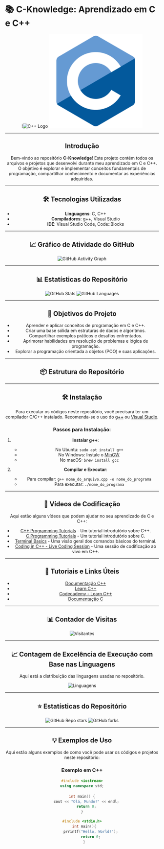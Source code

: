 # 📚 C-Knowledge: Aprendizado em C e C++

<div align="center">
!<img src="https://raw.githubusercontent.com/isocpp/logos/master/cpp_logo.png" alt="C++ Logo" width="306" />
<img src="https://raw.githubusercontent.com/devicons/devicon/ca28c779441053191ff11710fe24a9e6c23690d6/icons/c/c-original.svg" alt="C Logo" width="306" />

---

## Introdução

Bem-vindo ao repositório **C-Knowledge**! Este projeto contém todos os arquivos e projetos que desenvolvi durante meu aprendizado em C e C++. O objetivo é explorar e implementar conceitos fundamentais de programação, compartilhar conhecimento e documentar as experiências adquiridas.

---

## 🛠️ Tecnologias Utilizadas

- **Linguagens**: C, C++
- **Compiladores**: g++, Visual Studio
- **IDE**: Visual Studio Code, Code::Blocks

---

## 📈 Gráfico de Atividade do GitHub

<img src="https://github-readme-activity-graph.vercel.app/graph?username=Giovani-Simple-Dev&bg_color=000000&color=ffffff&line=ffffff&point=ffffff&area=true&area_color=00ff00" alt="GitHub Activity Graph" />

---

## 📊 Estatísticas do Repositório

![GitHub Stats](https://github-readme-stats.vercel.app/api?username=Giovani-Simple-Dev&show_icons=true&theme=radical)
![GitHub Languages](https://github-readme-stats.vercel.app/api/top-langs/?username=Giovani-Simple-Dev&layout=compact&theme=radical)

---

## 🎯 Objetivos do Projeto

- Aprender e aplicar conceitos de programação em C e C++.
- Criar uma base sólida em estruturas de dados e algoritmos.
- Compartilhar exemplos práticos e desafios enfrentados.
- Aprimorar habilidades em resolução de problemas e lógica de programação.
- Explorar a programação orientada a objetos (POO) e suas aplicações.

---

## 📦 Estrutura do Repositório


---

## 🛠️ Instalação

Para executar os códigos neste repositório, você precisará ter um compilador C/C++ instalado. Recomenda-se o uso do [g++](https://gcc.gnu.org/) ou [Visual Studio](https://visualstudio.microsoft.com/).

### Passos para Instalação:

1. **Instalar g++**:
   - No Ubuntu: `sudo apt install g++`
   - No Windows: Instale o [MinGW](http://www.mingw.org/).
   - No macOS: `brew install gcc`

2. **Compilar e Executar**:
   - Para compilar: `g++ nome_do_arquivo.cpp -o nome_do_programa`
   - Para executar: `./nome_do_programa`

---

## 🎥 Vídeos de Codificação

Aqui estão alguns vídeos que podem ajudar no seu aprendizado de C e C++:

- [C++ Programming Tutorials](https://www.youtube.com/watch?v=Zza_ARS78Og) - Um tutorial introdutório sobre C++.
- [C Programming Tutorials](https://www.youtube.com/watch?v=KJgsSFOSQv0) - Um tutorial introdutório sobre C.
- [Terminal Basics](https://www.youtube.com/watch?v=wxKNk2SxL7Q) - Uma visão geral dos comandos básicos do terminal.
- [Coding in C++ - Live Coding Session](https://www.youtube.com/watch?v=8O0Y6Xp9N0U) - Uma sessão de codificação ao vivo em C++.

---

## 🔗 Tutoriais e Links Úteis

- [Documentação C++](https://en.cppreference.com/w/)
- [Learn C++](https://www.learncpp.com/)
- [Codecademy - Learn C++](https://www.codecademy.com/learn/learn-c-plus-plus)
- [Documentação C](https://en.cppreference.com/w/c)

---

## 📊 Contador de Visitas

![Visitantes](https://visitor-badge.laobi.icu/badge?page_id=Giovani-Simple-Dev.C-Knowledge)

---

## 📈 Contagem de Excelência de Execução com Base nas Linguagens

Aqui está a distribuição das linguagens usadas no repositório.

![Linguagens](https://img.shields.io/github/languages/top/Giovani-Simple-Dev/C-Knowledge)

---

## ⭐ Estatísticas do Repositório

![GitHub Repo stars](https://img.shields.io/github/stars/Giovani-Simple-Dev/C-Knowledge?style=social)
![GitHub forks](https://img.shields.io/github/forks/Giovani-Simple-Dev/C-Knowledge?style=social)

---

## 💡 Exemplos de Uso

Aqui estão alguns exemplos de como você pode usar os códigos e projetos neste repositório:

### Exemplo em C++

```cpp
#include <iostream>
using namespace std;

int main() {
    cout << "Olá, Mundo!" << endl;
    return 0;
}
```

```c
#include <stdio.h>
  int main(){
        prrintf("Hello, World!");
        return 0;
  }
